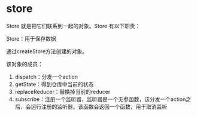 # store

Store 就是把它们联系到一起的对象。Store 有以下职责：

Store：用于保存数据

通过createStore方法创建的对象。

该对象的成员：

1. dispatch：分发一个action
2. getState：得到仓库中当前的状态
3. replaceReducer：替换掉当前的reducer
4. subscribe：注册一个监听器，监听器是一个无参函数，该分发一个action之后，会运行注册的监听器。该函数会返回一个函数，用于取消监听